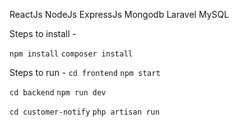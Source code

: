 ReactJs
NodeJs
ExpressJs
Mongodb
Laravel
MySQL

Steps to install -

`npm install`
`composer install
`

Steps to run -
`cd frontend`
`npm start`

`cd backend`
`npm run dev`

`cd customer-notify`
`php artisan run`
